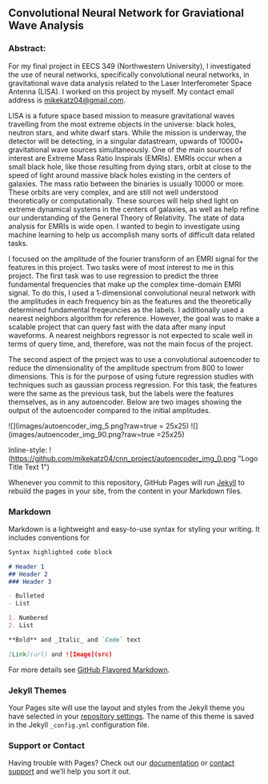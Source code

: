 ## Convolutional Neural Network for Graviational Wave Analysis

### Abstract:

For my final project in EECS 349 (Northwestern University), I investigated the use of neural networks, specifically convolutional neural networks, in gravitational wave data analysis related to the Laser Interferometer Space Antenna (LISA). I worked on this project by myself. My contact email address is mikekatz04@gmail.com. 

LISA is a future space based mission to measure gravitational waves travelling from the most extreme objects in the universe: black holes, neutron stars, and white dwarf stars. While the mission is underway, the detector will be detecting, in a singular datastream, upwards of 10000+ gravitational wave sources simultaneously. One of the main sources of interest are Extreme Mass Ratio Inspirals (EMRIs). EMRIs occur when a small black hole, like those resulting from dying stars, orbit at close to the speed of light around massive black holes existing in the centers of galaxies. The mass ratio between the binaries is usually 10000 or more. These orbits are very complex, and are still not well understood theoretically or computationally. These sources will help shed light on extreme dynamical systems in the centers of galaxies, as well as help refine our understanding of the General Theory of Relativity. The state of data analysis for EMRIs is wide open. I wanted to begin to investigate using machine learning to help us accomplish many sorts of difficult data related tasks. 

I focused on the amplitude of the fourier transform of an EMRI signal for the features in this project. Two tasks were of most interest to me in this project. The first task was to use regression to predict the three fundamental frequencies that make up the complex time-domain EMRI signal. To do this, I used a 1-dimensional convolutional neural network with the amplitudes in each frequency bin as the features and the theoretically determined fundamental freqeuncies as the labels. I additionally used a nearest neighbors algorithm for reference. However, the goal was to make a scalable project that can query fast with the data after many input waveforms. A nearest neighbors regressor is not expected to scale well in terms of query time, and, therefore, was not the main focus of the project. 

The second aspect of the project was to use a convolutional autoencoder to reduce the dimensionality of the amplitude spectrum from 800 to lower dimensions. This is for the purpose of using future regression studies with techniques such as gaussian process regression. For this task, the features were the same as the previous task, but the labels were the features themselves, as in any autoencoder. Below are two images showing the output of the autoencoder compared to the initial amplitudes. 

![](images/autoencoder_img_5.png?raw=true = 25x25)	![](images/autoencoder_img_90.png?raw=true =25x25)

Inline-style: 
!(https://github.com/mikekatz04/cnn_project/autoencoder_img_0.png "Logo Title Text 1")

Whenever you commit to this repository, GitHub Pages will run [Jekyll](https://jekyllrb.com/) to rebuild the pages in your site, from the content in your Markdown files.

### Markdown

Markdown is a lightweight and easy-to-use syntax for styling your writing. It includes conventions for

```markdown
Syntax highlighted code block

# Header 1
## Header 2
### Header 3

- Bulleted
- List

1. Numbered
2. List

**Bold** and _Italic_ and `Code` text

[Link](url) and ![Image](src)
```

For more details see [GitHub Flavored Markdown](https://guides.github.com/features/mastering-markdown/).

### Jekyll Themes

Your Pages site will use the layout and styles from the Jekyll theme you have selected in your [repository settings](https://github.com/mikekatz04/cnn_project/settings). The name of this theme is saved in the Jekyll `_config.yml` configuration file.

### Support or Contact

Having trouble with Pages? Check out our [documentation](https://help.github.com/categories/github-pages-basics/) or [contact support](https://github.com/contact) and we’ll help you sort it out.
